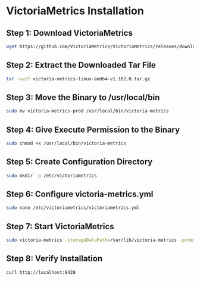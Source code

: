 # VictoriaMetrics Installation

## Step 1: Download VictoriaMetrics
```bash
wget https://github.com/VictoriaMetrics/VictoriaMetrics/releases/download/v1.102.0/victoria-metrics-linux-amd64-v1.102.0.tar.gz
```

## Step 2: Extract the Downloaded Tar File
```bash
tar -xvzf victoria-metrics-linux-amd64-v1.102.0.tar.gz
```

## Step 3: Move the Binary to /usr/local/bin
```bash
sudo mv victoria-metrics-prod /usr/local/bin/victoria-metrics
```

## Step 4: Give Execute Permission to the Binary
```bash
sudo chmod +x /usr/local/bin/victoria-metrics
```

## Step 5: Create Configuration Directory
```bash
sudo mkdir -p /etc/victoriametrics
```

## Step 6: Configure victoria-metrics.yml
```bash
sudo nano /etc/victoriametrics/victoriametrics.yml
```

## Step 7: Start VictoriaMetrics
```bash
sudo victoria-metrics -storageDataPath=/var/lib/victoria-metrics -promscrape.config=/etc/victoriametrics/victoriametrics.yml
```

## Step 8: Verify Installation
```bash
curl http://localhost:8428
```
```
